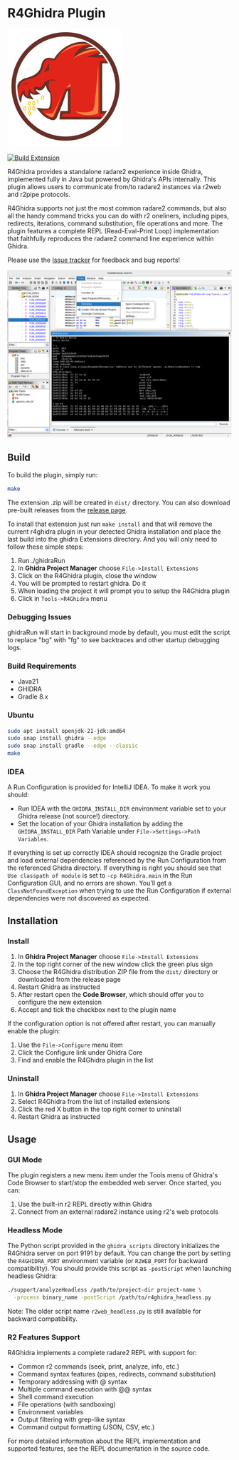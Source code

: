 # R4Ghidra Plugin

![r4ghidra-logo](doc/images/r4ghidra-logo2.jpg)

[![Build Extension](https://github.com/radareorg/r4ghidra/actions/workflows/gradle.yml/badge.svg)](https://github.com/radareorg/r4ghidra/actions/workflows/gradle.yml)

R4Ghidra provides a standalone radare2 experience inside Ghidra, implemented fully in Java but powered by Ghidra's APIs internally. This plugin allows users to communicate from/to radare2 instances via r2web and r2pipe protocols.

R4Ghidra supports not just the most common radare2 commands, but also all the handy command tricks you can do with r2 oneliners, including pipes, redirects, iterations, command substitution, file operations and more. The plugin features a complete REPL (Read-Eval-Print Loop) implementation that faithfully reproduces the radare2 command line experience within Ghidra.

Please use the [Issue tracker](https://github.com/radareorg/ghidra-r2web/issues) for feedback and bug reports!

![r4ghidra](doc/images/r4ghidra.png)


## Build

To build the plugin, simply run:

```bash
make
```

The extension .zip will be created in `dist/` directory. You can also download pre-built releases from the [release page](https://github.com/radareorg/ghidra-r2web/releases).

To install that extension just run `make install` and that will remove the current r4ghidra plugin in your detected Ghidra installation and place the last build into the ghidra Extensions directory. And you will only need to follow  these simple steps:

1. Run ./ghidraRun
2. In **Ghidra Project Manager** choose `File->Install Extensions`
3. Click on the R4Ghidra plugin, close the window
4. You will be prompted to restart ghidra. Do it
5. When loading the project it will prompt you to setup the R4Ghidra plugin
6. Click in `Tools->R4Ghidra` menu

### Debugging Issues

ghidraRun will start in background mode by default, you must edit the script to replace "bg" with "fg" to see backtraces and other startup debugging logs.

### Build Requirements

- Java21
- GHIDRA
- Gradle 8.x

### Ubuntu

```bash
sudo apt install openjdk-21-jdk:amd64
sudo snap install ghidra --edge
sudo snap install gradle --edge --classic
make
```

### IDEA

A Run Configuration is provided for IntelliJ IDEA. To make it work you should: 

* Run IDEA with the `GHIDRA_INSTALL_DIR` environment variable set to your Ghidra release (not source!) directory.
* Set the location of your Ghidra installation by adding the `GHIDRA_INSTALL_DIR` Path Variable under `File->Settings->Path Variables`.

If everything is set up correctly IDEA should recognize the Gradle project and load external dependencies referenced by the Run Configuration from the referenced Ghidra directory. If everything is right you should see that `Use classpath of module` is set to `-cp R4Ghidra.main` in the Run Configuration GUI, and no errors are shown. You'll get a `ClassNotFoundException` when trying to use the Run Configuration if external dependencies were not discovered as expected. 


## Installation

### Install

1. In **Ghidra Project Manager** choose `File->Install Extensions`
2. In the top right corner of the new window click the green plus sign
3. Choose the R4Ghidra distribution ZIP file from the `dist/` directory or downloaded from the release page
4. Restart Ghidra as instructed
5. After restart open the **Code Browser**, which should offer you to configure the new extension
6. Accept and tick the checkbox next to the plugin name

If the configuration option is not offered after restart, you can manually enable the plugin:
1. Use the `File->Configure` menu item
2. Click the Configure link under Ghidra Core
3. Find and enable the R4Ghidra plugin in the list

### Uninstall

1. In **Ghidra Project Manager** choose `File->Install Extensions`
2. Select R4Ghidra from the list of installed extensions
3. Click the red X button in the top right corner to uninstall
4. Restart Ghidra as instructed

## Usage

### GUI Mode

The plugin registers a new menu item under the Tools menu of Ghidra's Code Browser to start/stop the embedded web server. Once started, you can:

1. Use the built-in r2 REPL directly within Ghidra
2. Connect from an external radare2 instance using r2's web protocols

### Headless Mode

The Python script provided in the `ghidra_scripts` directory initializes the R4Ghidra server on port 9191 by default. You can change the port by setting the `R4GHIDRA_PORT` environment variable (or `R2WEB_PORT` for backward compatibility). You should provide this script as `-postScript` when launching headless Ghidra:

```bash
./support/analyzeHeadless /path/to/project-dir project-name \
  -process binary_name -postScript /path/to/r4ghidra_headless.py
```

Note: The older script name `r2web_headless.py` is still available for backward compatibility.

### R2 Features Support

R4Ghidra implements a complete radare2 REPL with support for:

- Common r2 commands (seek, print, analyze, info, etc.)
- Command syntax features (pipes, redirects, command substitution)
- Temporary addressing with @ syntax
- Multiple command execution with @@ syntax
- Shell command execution
- File operations (with sandboxing)
- Environment variables
- Output filtering with grep-like syntax
- Command output formatting (JSON, CSV, etc.)

For more detailed information about the REPL implementation and supported features, see the REPL documentation in the source code.
